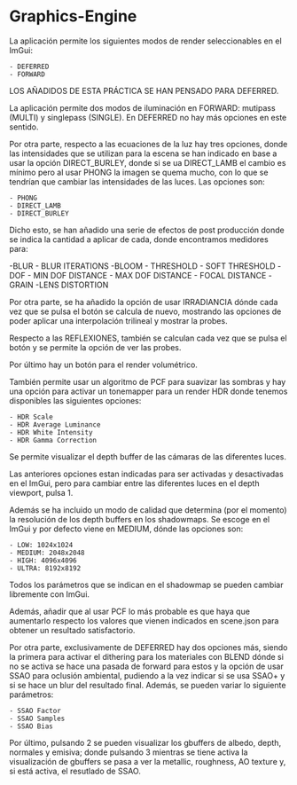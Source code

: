 # Graphics-Engine
La aplicación permite los siguientes modos de render seleccionables en el ImGui:

	- DEFERRED
	- FORWARD

LOS AÑADIDOS DE ESTA PRÁCTICA SE HAN PENSADO PARA DEFERRED.

La aplicación permite dos modos de iluminación en FORWARD: mutipass (MULTI) y singlepass (SINGLE). En DEFERRED no hay más opciones en este sentido.

Por otra parte, respecto a las ecuaciones de la luz hay tres opciones, donde las intensidades que se utilizan para la escena se han indicado en base a usar la opción DIRECT_BURLEY, donde si se ua DIRECT_LAMB el cambio es mínimo pero al usar PHONG la imagen se quema mucho, con lo que se tendrían que cambiar las intensidades de las luces. Las opciones son:

	- PHONG
	- DIRECT_LAMB
	- DIRECT_BURLEY

Dicho esto, se han añadido una serie de efectos de post producción donde se indica la cantidad a aplicar de cada, donde encontramos medidores para:

-BLUR
	- BLUR ITERATIONS
-BLOOM
	- THRESHOLD
	- SOFT THRESHOLD
-DOF
	- MIN DOF DISTANCE
	- MAX DOF DISTANCE
	- FOCAL DISTANCE
-GRAIN
-LENS DISTORTION

Por otra parte, se ha añadido la opción de usar IRRADIANCIA dónde cada vez que se pulsa el botón se calcula de nuevo, mostrando las opciones de poder aplicar una interpolación trilineal y mostrar la probes.

Respecto a las REFLEXIONES, también se calculan cada vez que se pulsa el botón y se permite la opción de ver las probes.

Por último hay un botón para el render volumétrico.

También permite usar un algoritmo de PCF para suavizar las sombras y hay una opción para activar un tonemapper para un render HDR donde tenemos disponibles las siguientes opciones:

	- HDR Scale
	- HDR Average Luminance
	- HDR White Intensity
	- HDR Gamma Correction

Se permite visualizar el depth buffer de las cámaras de las diferentes luces. 

Las anteriores opciones estan indicadas para ser activadas y desactivadas en el ImGui, pero para cambiar entre las diferentes luces en el depth viewport, pulsa 1.

Además se ha incluido un modo de calidad que determina (por el momento) la resolución de los depth buffers en los shadowmaps. Se escoge en el ImGui y por defecto viene en MEDIUM, dónde las opciones son:
	
	- LOW: 1024x1024
	- MEDIUM: 2048x2048
	- HIGH: 4096x4096
	- ULTRA: 8192x8192

Todos los parámetros que se indican en el shadowmap se pueden cambiar libremente con ImGui. 

Además, añadir que al usar PCF lo más probable es que haya que aumentarlo respecto los valores que vienen indicados en scene.json para obtener un resultado satisfactorio.

Por otra parte, exclusivamente de DEFERRED hay dos opciones más, siendo la primera para activar el dithering para los materiales con BLEND dónde si no se activa se hace una pasada de forward para estos y la opción de usar SSAO para oclusión ambiental, pudiendo a la vez indicar si se usa SSAO+ y si se hace un blur del resultado final. Además, se pueden variar lo siguiente parámetros:

	- SSAO Factor
	- SSAO Samples
	- SSAO Bias

Por último, pulsando 2 se pueden visualizar los gbuffers de albedo, depth, normales y emisiva; donde pulsando 3 mientras se tiene activa la visualización de gbuffers se pasa a ver la metallic, roughness, AO texture y, si está activa, el resutlado de SSAO.
